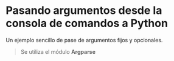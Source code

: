 # Pasando argumentos desde la consola de comandos a Python

Un ejemplo sencillo de pase de argumentos fijos y opcionales. 

> Se utiliza  el módulo **Argparse** 